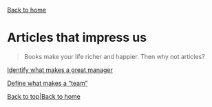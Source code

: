 [Back to home](./README.md)

# Articles that impress us

> Books make your life richer and happier. Then why not articles?

[Identify what makes a great manager](https://rework.withgoogle.com/guides/managers-identify-what-makes-a-great-manager/steps/learn-about-googles-manager-research/)

[Define what makes a “team”](https://rework.withgoogle.com/print/guides/5721312655835136/)


[Back to top](./readings/en/remarkable_posts.md)|[Back to home](./README.md)
